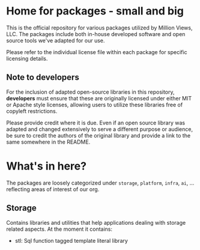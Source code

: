 # Home for packages - small and big

This is the official repository for various packages utilized by 
Million Views, LLC. The packages include both in-house developed
software and open source tools we've adapted for our use.

Please refer to the individual license file within each package for
specific licensing details. 

## Note to developers
For the inclusion of adapted open-source libraries in this
repository, **developers** must ensure that these are originally
licensed under either MIT or Apache style licenses, allowing users
to utilize these libraries free of copyleft restrictions.

Please provide credit where it is due. Even if an open source library
was adapted and changed extensively to serve a different purpose or
audience, be sure to credit the authors of the original library and
provide a link to the same somewhere in the README.

# What's in here?
The packages are loosely categorized under `storage`, `platform`, 
`infra`, `ai`, ... reflecting areas of interest of our org.

## Storage
Contains libraries and utilities that help applications dealing with
storage related aspects. At the moment it contains:

- stl: Sql function tagged template literal library
